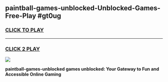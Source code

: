 
## paintball-games-unblocked-Unblocked-Games-Free-Play #gt0ug
<h3>
<a href="https://us.freeplayer.one?title=paintball-games-unblocked&ref=9M">CLICK TO PLAY</a></h3>
<hr>

<h3>
<a href="https://us.freeplayer.one?title=paintball-games-unblocked&ref=9M">CLICK 2 PLAY</a>
  
</h3>

<a href="https://us.freeplayer.one?title=paintball-games-unblocked&ref=9M"><img src="https://clearcache.store/games.png"></a>


**paintball-games-unblocked games unblocked: Your Gateway to Fun and Accessible Online Gaming**
